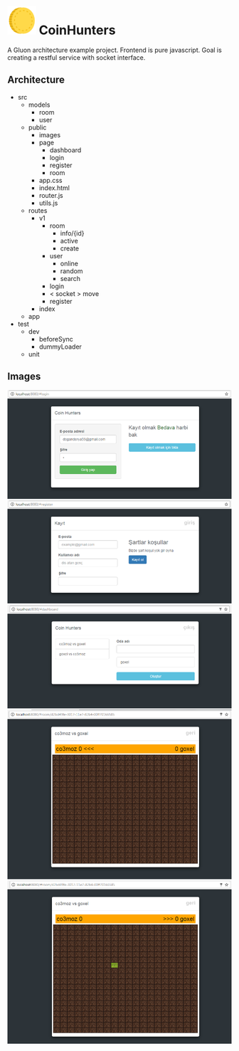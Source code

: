 ![](src/public/images/coin.png)
CoinHunters
=============

A Gluon architecture example project. Frontend is pure javascript. Goal is creating a restful service with socket interface. 

Architecture
--------------
- src
  - models
    - room
    - user
  - public
    - images
    - page
      - dashboard
      - login
      - register
      - room
    - app.css
    - index.html
    - router.js
    - utils.js
  - routes
    - v1
      - room
        - info/{id}
        - active
        - create
      - user
        - online
        - random
        - search
      - login
      - < socket > move
      - register
    - index
  - app
- test
  - dev
    - beforeSync
    - dummyLoader
  - unit


Images
------------

![](doc/1.PNG)
![](doc/2.PNG)
![](doc/3.PNG)
![](doc/4.PNG)
![](doc/5.PNG)